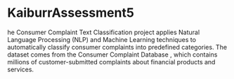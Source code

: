 # KaiburrAssessment5
he Consumer Complaint Text Classification project applies Natural Language Processing (NLP) and Machine Learning techniques to automatically classify consumer complaints into predefined categories. The dataset comes from the Consumer Complaint Database , which contains millions of customer-submitted complaints about financial products and services.
